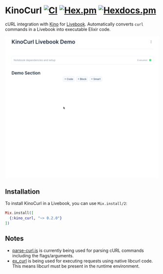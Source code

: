 # KinoCurl [![CI](https://github.com/open-status/kino_curl/actions/workflows/ci.yml/badge.svg)](https://github.com/open-status/kino_curl/actions/workflows/ci.yml) [![Hex.pm](https://img.shields.io/hexpm/v/kino_curl.svg)](https://hex.pm/packages/kino_curl) [![Hexdocs.pm](https://img.shields.io/badge/hex-docs-lightgreen.svg)](https://hexdocs.pm/kino_curl/)

cURL integration with [Kino](https://github.com/livebook-dev/kino) for [Livebook](https://github.com/livebook-dev/livebook).
Automatically converts `curl` commands in a Livebook into executable Elixir code.

<img src="./demo.gif" width="800" height="auto" />

## Installation

To install KinoCurl in a Livebook, you can use `Mix.install/2`:

```elixir
Mix.install([
  {:kino_curl, "~> 0.2.0"}
])
```

## Notes

- [parse-curl.js](https://github.com/tj/parse-curl.js) is currently being used for parsing cURL commands including the flags/arguments.
- [ex_curl](https://github.com/open-status/ex_curl) is being used for executing requests using native libcurl code. This means libcurl must be present in the runtime environment.

